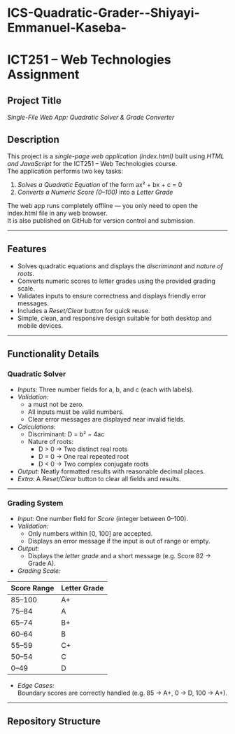 # ICS-Quadratic-Grader--Shiyayi-Emmanuel-Kaseba-
# ICT251 – Web Technologies Assignment

## Project Title
*Single-File Web App: Quadratic Solver & Grade Converter*

## Description
This project is a *single-page web application (index.html)* built using *HTML and JavaScript* for the ICT251 – Web Technologies course.  
The application performs two key tasks:

1. *Solves a Quadratic Equation* of the form ax² + bx + c = 0
2. *Converts a Numeric Score (0–100)* into a *Letter Grade*

The web app runs completely offline — you only need to open the index.html file in any web browser.  
It is also published on GitHub for version control and submission.

---

## Features
- Solves quadratic equations and displays the *discriminant* and *nature of roots*.
- Converts numeric scores to letter grades using the provided grading scale.
- Validates inputs to ensure correctness and displays friendly error messages.
- Includes a *Reset/Clear* button for quick reuse.
- Simple, clean, and responsive design suitable for both desktop and mobile devices.

---

## Functionality Details

### Quadratic Solver
- *Inputs:* Three number fields for a, b, and c (each with labels).  
- *Validation:*  
  - a must not be zero.  
  - All inputs must be valid numbers.  
  - Clear error messages are displayed near invalid fields.  
- *Calculations:*  
  - Discriminant: D = b² − 4ac  
  - Nature of roots:
    - D > 0 → Two distinct real roots  
    - D = 0 → One real repeated root  
    - D < 0 → Two complex conjugate roots  
- *Output:* Neatly formatted results with reasonable decimal places.  
- *Extra:* A *Reset/Clear* button to clear all fields and results.

---

### Grading System
- *Input:* One number field for *Score* (integer between 0–100).  
- *Validation:*  
  - Only numbers within [0, 100] are accepted.  
  - Displays an error message if the input is out of range or empty.  
- *Output:*  
  - Displays the *letter grade* and a short message (e.g. Score 82 → Grade A).  
- *Grading Scale:*

| Score Range | Letter Grade |
|--------------|--------------|
| 85–100 | A+ |
| 75–84 | A |
| 65–74 | B+ |
| 60–64 | B |
| 55–59 | C+ |
| 50–54 | C |
| 0–49 | D |

- *Edge Cases:*  
  Boundary scores are correctly handled (e.g. 85 → A+, 0 → D, 100 → A+).

---

## Repository Structure
